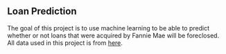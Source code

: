Loan Prediction
-----------------------

The goal of this project is to use machine learning to be able to predict whether or not loans that were acquired by Fannie Mae will be foreclosed. All data used in this project is from [here](http://www.fanniemae.com/portal/funding-the-market/data/loan-performance-data.html).
